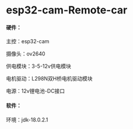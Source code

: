 # esp32-cam-Remote-car
#### 硬件：

主控：esp32-cam

摄像头：ov2640

供电模块：3-5-12v供电模块

电机驱动：L298N双H桥电机驱动模块

电源：12v锂电池-DC接口

#### 软件：

环境：jdk-18.0.2.1

